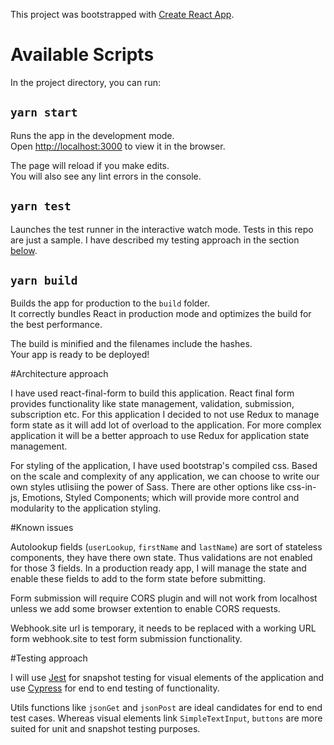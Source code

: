 This project was bootstrapped with [Create React App](https://github.com/facebook/create-react-app).

# Available Scripts

In the project directory, you can run:

## `yarn start`

Runs the app in the development mode.<br />
Open [http://localhost:3000](http://localhost:3000) to view it in the browser.

The page will reload if you make edits.<br />
You will also see any lint errors in the console.

## `yarn test`

Launches the test runner in the interactive watch mode. 
Tests in this repo are just a sample. I have described my testing approach in the section [below](#testing-approach).

## `yarn build`

Builds the app for production to the `build` folder.<br />
It correctly bundles React in production mode and optimizes the build for the best performance.

The build is minified and the filenames include the hashes.<br />
Your app is ready to be deployed!

#Architecture approach

I have used react-final-form to build this application. React final form provides functionality like state management, validation, submission, subscription etc. 
For this application I decided to not use Redux to manage form state as it will add lot of overload to the application. For more complex application it will be a better approach to use Redux for application state management.

For styling of the application, I have used bootstrap's compiled css. Based on the scale and complexity of any application, we can choose to write our own styles utlisiing the power of Sass. 
There are other options like css-in-js, Emotions, Styled Components; which will provide more control and modularity to the application styling.  

#Known issues

Autolookup fields (`userLookup`, `firstName` and `lastName`) are sort of stateless components, they have there own state. Thus validations are not enabled for those 3 fields. 
In a production ready app, I will manage the state and enable these fields to add to the form state before submitting.

Form submission will require CORS plugin and will not work from localhost unless we add some browser extention to enable CORS requests. 

Webhook.site url is temporary, it needs to be replaced with a working URL form webhook.site to test form submission functionality.

#Testing approach

I will use [Jest](https://jestjs.io/) for snapshot testing for visual elements of the application and use [Cypress](https://www.cypress.io/) for end to end testing of functionality.

Utils functions like `jsonGet` and `jsonPost` are ideal candidates for end to end test cases. Whereas visual elements link `SimpleTextInput`, `buttons` are more suited for unit and snapshot testing purposes.
